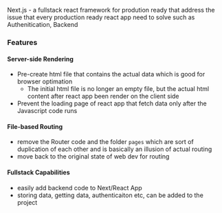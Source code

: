 Next.js - a fullstack react framework for prodution ready that address the issue that every production ready react app need to solve such as Authenitication, Backend

### Features


#### Server-side Rendering

- Pre-create html file that contains the actual data which is good for browser optimation
  - The initial html file is no longer an empty file, but the actual html content after react app been render on the client side
- Prevent the loading page of react app that fetch data only after the Javascript code runs


#### File-based Routing

- remove the Router code and the folder `pages` which are sort of duplication of each other and is basically an illusion of actual routing
- move back to the original state of web dev for routing


#### Fullstack Capabilities

- easily add backend code to Next/React App
- storing data, getting data, authenticaiton etc, can be added to the project
